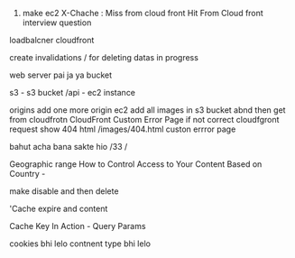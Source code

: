 1. make ec2
X-Chache : Miss from cloud front
Hit From Cloud front
interview question 

loadbalcner 
cloudfront

create invalidations / for deleting datas
in progress


web server pai ja ya 
bucket 

s3 - s3 bucket
/api - ec2 instance

origins 
add one more origin 
ec2
add all images in s3 bucket abnd then get from cloudfrotn
 CloudFront Custom Error Page
 if not correct cloudfgront request 
 show 404 html
  /images/404.html
  custon errror page

  bahut acha bana sakte hio
  /33 /


  Geographic range
  How to Control Access to Your Content Based on Country -


  make disable and then delete 

  'Cache expire and content 

   Cache Key In Action - Query Params

   cookies bhi lelo 
   contnent type bhi lelo



   
   